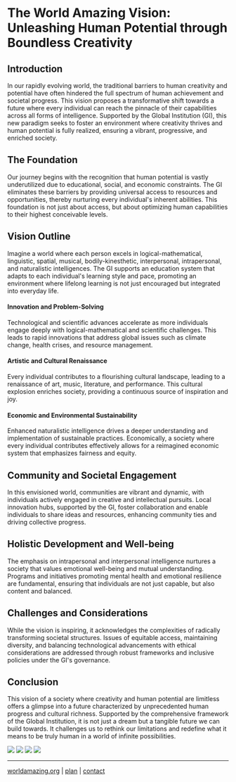 # **The World Amazing Vision: Unleashing Human Potential through Boundless Creativity**

## **Introduction**
In our rapidly evolving world, the traditional barriers to human creativity and potential have often hindered the full spectrum of human achievement and societal progress. This vision proposes a transformative shift towards a future where every individual can reach the pinnacle of their capabilities across all forms of intelligence. Supported by the Global Institution (GI), this new paradigm seeks to foster an environment where creativity thrives and human potential is fully realized, ensuring a vibrant, progressive, and enriched society.

## **The Foundation**
Our journey begins with the recognition that human potential is vastly underutilized due to educational, social, and economic constraints. The GI eliminates these barriers by providing universal access to resources and opportunities, thereby nurturing every individual's inherent abilities. This foundation is not just about access, but about optimizing human capabilities to their highest conceivable levels.

## **Vision Outline**
Imagine a world where each person excels in logical-mathematical, linguistic, spatial, musical, bodily-kinesthetic, interpersonal, intrapersonal, and naturalistic intelligences. The GI supports an education system that adapts to each individual's learning style and pace, promoting an environment where lifelong learning is not just encouraged but integrated into everyday life.

#### **Innovation and Problem-Solving**
Technological and scientific advances accelerate as more individuals engage deeply with logical-mathematical and scientific challenges. This leads to rapid innovations that address global issues such as climate change, health crises, and resource management.

#### **Artistic and Cultural Renaissance**
Every individual contributes to a flourishing cultural landscape, leading to a renaissance of art, music, literature, and performance. This cultural explosion enriches society, providing a continuous source of inspiration and joy.

#### **Economic and Environmental Sustainability**
Enhanced naturalistic intelligence drives a deeper understanding and implementation of sustainable practices. Economically, a society where every individual contributes effectively allows for a reimagined economic system that emphasizes fairness and equity.

## **Community and Societal Engagement**
In this envisioned world, communities are vibrant and dynamic, with individuals actively engaged in creative and intellectual pursuits. Local innovation hubs, supported by the GI, foster collaboration and enable individuals to share ideas and resources, enhancing community ties and driving collective progress.

## **Holistic Development and Well-being**
The emphasis on intrapersonal and interpersonal intelligence nurtures a society that values emotional well-being and mutual understanding. Programs and initiatives promoting mental health and emotional resilience are fundamental, ensuring that individuals are not just capable, but also content and balanced.

## **Challenges and Considerations**
While the vision is inspiring, it acknowledges the complexities of radically transforming societal structures. Issues of equitable access, maintaining diversity, and balancing technological advancements with ethical considerations are addressed through robust frameworks and inclusive policies under the GI's governance.

## **Conclusion**
This vision of a society where creativity and human potential are limitless offers a glimpse into a future characterized by unprecedented human progress and cultural richness. Supported by the comprehensive framework of the Global Institution, it is not just a dream but a tangible future we can build towards. It challenges us to rethink our limitations and redefine what it means to be truly human in a world of infinite possibilities.

![](/assets/images/vision-human-potential-01.webp)
![](/assets/images/vision-human-potential-02.webp)
![](/assets/images/vision-human-potential-03.webp)
![](/assets/images/vision-human-potential-04.webp)

---
[worldamazing.org](https://worldamazing.org)
| [plan](https://github.com/whomanatee/plan)
| [contact](mailto:human@whomanatee.org) 